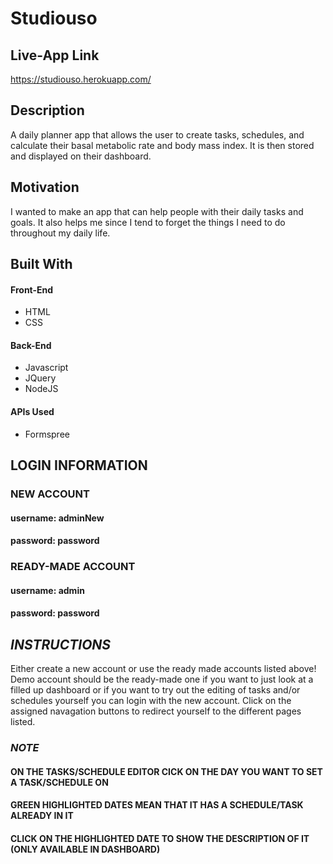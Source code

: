 Studiouso
===

Live-App Link
---
https://studiouso.herokuapp.com/

Description
---
A daily planner app that allows the user to create tasks, schedules, and calculate their basal metabolic rate and 
body mass index. It is then stored and displayed on their dashboard.

Motivation
---
I wanted to make an app that can help people with their daily tasks and goals. It also helps me since I tend to 
forget the things I need to do throughout my daily life.

Built With
---
#### Front-End

* HTML
* CSS

#### Back-End

* Javascript
* JQuery
* NodeJS

#### APIs Used

* Formspree

LOGIN INFORMATION
---

### NEW ACCOUNT
#### username: adminNew
#### password: password

### READY-MADE ACCOUNT
#### username: admin
#### password: password

*INSTRUCTIONS*
---
Either create a new account or use the ready made accounts listed above! Demo account should be the ready-made one if you want to just look at a filled up dashboard or if you want to try out the editing of tasks and/or schedules yourself you can login with the new account. Click on the assigned navagation buttons to redirect yourself to the different pages listed.

### *NOTE*
#### ON THE TASKS/SCHEDULE EDITOR CICK ON THE DAY YOU WANT TO SET A TASK/SCHEDULE ON
#### GREEN HIGHLIGHTED DATES MEAN THAT IT HAS A SCHEDULE/TASK ALREADY IN IT
#### CLICK ON THE HIGHLIGHTED DATE TO SHOW THE DESCRIPTION OF IT (ONLY AVAILABLE IN DASHBOARD)
